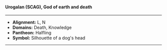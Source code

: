 #### Urogalan (SCAG), God of earth and death
___

- **Alignment:** L, N
- **Domains:** Death, Knowledge
- **Pantheon:** Halfling
- **Symbol:** Silhouette of a dog's head
___
